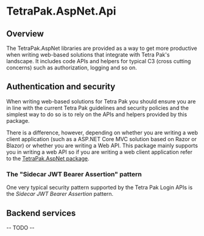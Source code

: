 ﻿# TetraPak.AspNet.Api

## Overview

The TetraPak.AspNet libraries are provided as a way to get more productive when writing web-based solutions that integrate with Tetra Pak's landscape. It includes code APIs and helpers for typical C3 (cross cutting concerns) such as authorization, logging and so on. 

## Authentication and security

When writing web-based solutions for Tetra Pak you should ensure you are in line with the current Tetra Pak guidelines and security policies and the simplest way to do so is to rely on the APIs and helpers provided by this package.

There is a difference, however, depending on whether you are writing a web client application (such as a ASP.NET Core MVC solution based on Razor or Blazor) or whether you are writing a Web API. This package mainly supports you in writing a web API so if you are writing a web client application refer to the [TetraPak.AspNet package][nuget-tetrapak-aspnet].


### The "Sidecar JWT Bearer Assertion" pattern

One very typical security pattern supported by the Tetra Pak Login APIs is the *Sidecar JWT Bearer Assertion* pattern. 

[nuget-tetrapak-aspnet]: https://www.nuget.org/packages/TetraPak.AspNet

## Backend services

-- TODO --